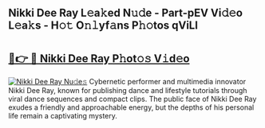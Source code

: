 ## Nikki Dee Ray L𝚎a𝚔ed N𝚞𝚍e - Part-pEV Vi𝚍𝚎o L𝚎a𝚔s - H𝚘𝚝 O𝚗𝚕yf𝚊ns P𝚑𝚘tos qViLl

# <h2><a href="http://kfb7hqc.oniu.top/?m=Nikki+Dee+Ray">🔗👉 🔴 Nikki Dee Ray P𝚑ot𝚘𝚜 V𝚒d𝚎o</a></h2>

[![Nikki Dee Ray Nu𝚍e𝚜](https://i.imgur.com/0qMVB7G.gif)](http://kfb7hqc.oniu.top/?m=Nikki+Dee+Ray)
Cybernetic performer and multimedia innovator Nikki Dee Ray, known for publishing dance and lifestyle tutorials through viral dance sequences and compact clips. The public face of Nikki Dee Ray exudes a friendly and approachable energy, but the depths of his personal life remain a captivating mystery.  

